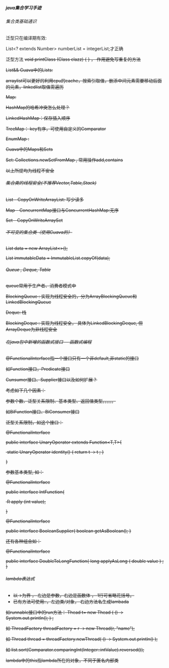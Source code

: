 ##### java集合学习手迹###### 集合类基础通识泛型只在编译期有效:List<? extends Number> numberList = integerList;才正确泛型方法   <S>void printClass (Class<S> clazz) {    }   ， 作用避免写重复的方法List&& Guava中的Lists:arraylist可以更好的利用cpu的cache，按索引取值，删添中间元素需要移动后面的元素，linkedlist取值需遍历Map:HashMap的哈希冲突怎么处理？LinkedHashMap：保存插入顺序TreeMap： key有序，可使用自定义的ComparatorEnumMap :  Guava中的Maps和SetsSet:  Collections.newSetFromMap ,  常用操作add,contains以上所提均为线程不安全###### 集合类的线程安全(不推荐Vector,Table,Stack)List  -   CopyOnWriteArrayList: 写少读多Map -  ConcurrentMap接口与ConcurrentHashMap:无序Set  -   CopyOnWriteArraySet###### 不可变的集合类（使用Guava的）List<Integer>  data = new ArrayList<>();List<Integer>  immutableData =  ImmutableList.copyOf(data);###### Queue , Deque, Tablequeue常用于生产者、消费者模式中BlockingQueue : 实现为线程安全的，分为ArrayBlockingQueue和LinkedBlockingQueueDeque: 栈BlockingDeque : 实现为线程安全， 具体为LinkedBlockingDeque,  但ArrayDeque为非线程安全###### 在java包中新增的函数式接口  --  函数式编程@FunctionalInterface指一个接口只有一个非default,非static的接口如Function接口，Predicate接口Cunsumer接口、Supplier接口以及如何扩展？考虑如下几个因素：参数个数、泛型关系限制、基本类型、返回值类型。。。。。如BiFunction接口、BiConsumer接口泛型关系限制，如这个接口：@FunctionalInterfacepublic interface UnaryOperator<T> extends Function<T,T>{​     static <T> UnaryOperator<T> identity() { return t -> t ; }}参数基本类型, 如：@FunctionalInterfacepublic interface IntFunction<R>{​    R  apply (int value);}@FunctionalInterfacepublic interface BooleanSupplier{  boolean getAsBoolean();  }还有各种组合如：@FunctionalInterfacepublic interface DoubleToLongFunction{ long applyAsLong ( double value ) ;  }###### lambda表达式- 以->为界 ， 左边是参数，右边是函数体 ， 1行可省略花括号。- 已有方法可使用::，左边类/对象， 右边方法名生成lambada如runnable接口中的run方法： Thead  t= new Thead ( () -> System.out.println(); )   ;如  ThreadFactory threadFactory =  r -> new Thread(r, "name");如  Thread  thread = threadFactory.newThread( ()  ->  System.out.println() );如  list.sort(Comparator.comparingInt(Integer::intValue).reversed());lambda中的this指lambda所在的对象，不同于匿名内部类
